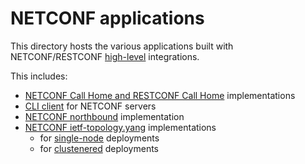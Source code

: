 # NETCONF applications

This directory hosts the various applications built with NETCONF/RESTCONF [high-level](../plugins) integrations.

This includes:
* [NETCONF Call Home and RESTCONF Call Home](callhome-provider) implementations
* [CLI client](netconf-console) for NETCONF servers
* [NETCONF northbound](netconf-nb) implementation
* [NETCONF ietf-topology.yang](netconf-topology) implementations
  * for [single-node](netconf-topology-impl) deployments
  * for [clustenered](netconf-topology-singleton) deployments
